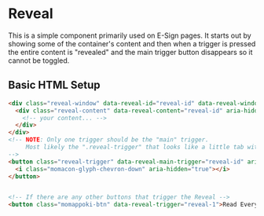 # Reveal

This is a simple component primarily used on E-Sign pages. It starts out by showing some of the container's content and then when a trigger is pressed the entire content is "revealed" and the main trigger button disappears so it cannot be toggled.

## Basic HTML Setup

```html
<div class="reveal-window" data-reveal-id="reveal-id" data-reveal-window="reveal-id">
  <div class="reveal-content" data-reveal-content="reveal-id" aria-hidden="true">
    <!-- your content... -->
  </div>
</div>
<!-- NOTE: Only one trigger should be the "main" trigger.
     Most likely the ".reveal-trigger" that looks like a little tab with an arrow.
-->
<button class="reveal-trigger" data-reveal-main-trigger="reveal-id" aria-label="Button - [Whatever your're supposed to 'review' or 'reveal' ]">
  <i class="momacon-glyph-chevron-down" aria-hidden="true"></i>
</button>


<!-- If there are any other buttons that trigger the Reveal -->
<button class="momappoki-btn" data-reveal-trigger="reveal-1">Read Everything</button>
```
